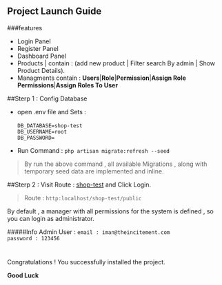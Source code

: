 ## Project Launch Guide

###features

- Login Panel
- Register Panel
- Dashboard Panel
- Products | contain : (add new product | Filter search By admin | Show Product Details).
- Managments contain : **Users**|**Role**|**Permission**|**Assign Role Permissions**|**Assign Roles To User**


##Sterp 1 : Config Database

+ open .env file and  Sets : <br><br>
 `DB_DATABASE=shop-test`<br>
 `DB_USERNAME=root`<br>
 `DB_PASSWORD=`
 
 + Run Command : `php artisan migrate:refresh --seed` 
 >By run the above command , all available Migrations , along with temporary seed data are implemented and inline.
 

##Sterp 2 : Visit Route : [shop-test](http:localhost/shop-test/public) and Click Login.
>Route : `http:localhost/shop-test/public`

By default , a manager with all permissions for the system is defined , so you can login as administrator.

#####Info Admin User : 
`email : iman@theincitement.com`<br>
`password : 123456` 
#
Congratulations ! You successfully installed the project.

**Good Luck**

